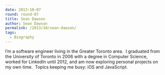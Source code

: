 ```yaml
---
date: 2013-10-07
round: round-07
title: Sean Dawson
author: Sean Dawson
permalink: /2013/10/sean-dawson/
tags:
  - Biography
---
```

I&#8217;m a software engineer living in the Greater Toronto area.  I graduated from the University of Toronto in 2006 with a degree in Computer Science, worked for LinkedIn until 2012, and am now exploring personal projects on my own time.  Topics keeping me busy: iOS and JavaScript.
